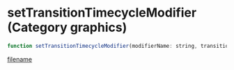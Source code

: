 # setTransitionTimecycleModifier (Category graphics)

```js
function setTransitionTimecycleModifier(modifierName: string, transition: number): void
```

[filename](setTransitionTimecycleModifier_m.md ':include')